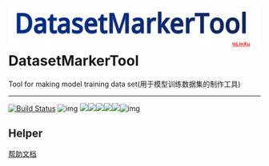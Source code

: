 
# ![](img/logo.png)DatasetMarkerTool
Tool for making model training data set(用于模型训练数据集的制作工具)

---

[![Build Status](https://img.shields.io/endpoint.svg?url=https%3A%2F%2Factions-badge.atrox.dev%2Fatrox%2Fsync-dotenv%2Fbadge&style=flat)](https://github.com/isLinXu/DatasetMarkerTool) ![img](https://badgen.net/badge/icon/vison?icon=awesome&label)
![](https://badgen.net/github/stars/isLinXu/DatasetMarkerTool)![](https://badgen.net/github/forks/isLinXu/DatasetMarkerTool)![](https://badgen.net/github/prs/isLinXu/DatasetMarkerTool)![](https://badgen.net/github/releases/isLinXu/DatasetMarkerTool)![](https://badgen.net/github/license/isLinXu/DatasetMarkerTool)![img](https://hits.dwyl.com/isLinXu/DatasetMarkerTool.svg)





## Helper

[帮助文档](Helper.md)
